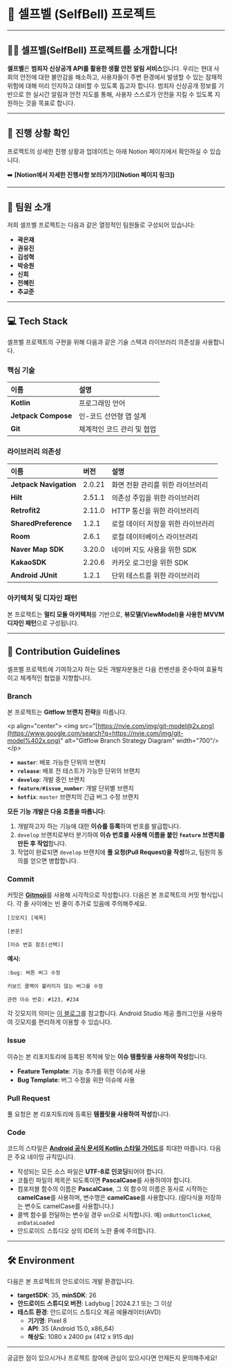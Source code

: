 # 🔔 셀프벨 (SelfBell) 프로젝트

-----

## 🙋‍♀️ 셀프벨(SelfBell) 프로젝트를 소개합니다\!

**셀프벨**은 **범죄자 신상공개 API를 활용한 생활 안전 알림 서비스**입니다. 우리는 현대 사회의 안전에 대한 불안감을 해소하고, 사용자들이 주변 환경에서 발생할 수 있는 잠재적 위험에 대해 미리 인지하고 대비할 수 있도록 돕고자 합니다. 범죄자 신상공개 정보를 기반으로 한 실시간 알림과 안전 지도를 통해, 사용자 스스로가 안전을 지킬 수 있도록 지원하는 것을 목표로 합니다.

-----

## 📌 진행 상황 확인

프로젝트의 상세한 진행 상황과 업데이트는 아래 Notion 페이지에서 확인하실 수 있습니다.

➡️ **[Notion에서 자세한 진행사항 보러가기]([Notion 페이지 링크])**

-----

## 🙌 팀원 소개

저희 셀프벨 프로젝트는 다음과 같은 열정적인 팀원들로 구성되어 있습니다:

  * **곽은재**
  * **권유진**
  * **김성혁**
  * **박승원**
  * **신희**
  * **전혜린**
  * **추교준**

-----

## 💻 Tech Stack

셀프벨 프로젝트의 구현을 위해 다음과 같은 기술 스택과 라이브러리 의존성을 사용합니다.

### 핵심 기술

| 이름              | 설명                 |
| :---------------- | :------------------- |
| **Kotlin** | 프로그래밍 언어      |
| **Jetpack Compose** | 인-코드 선언형 앱 설계 |
| **Git** | 체계적인 코드 관리 및 협업 |

### 라이브러리 의존성

| 이름                 | 버전    | 설명                        |
| :------------------- | :------ | :-------------------------- |
| **Jetpack Navigation** | 2.0.21  | 화면 전환 관리를 위한 라이브러리 |
| **Hilt** | 2.51.1  | 의존성 주입을 위한 라이브러리    |
| **Retrofit2** | 2.11.0  | HTTP 통신을 위한 라이브러리     |
| **SharedPreference** | 1.2.1   | 로컬 데이터 저장을 위한 라이브러리 |
| **Room** | 2.6.1   | 로컬 데이터베이스 라이브러리      |
| **Naver Map SDK** | 3.20.0  | 네이버 지도 사용을 위한 SDK      |
| **KakaoSDK** | 2.20.6  | 카카오 로그인을 위한 SDK         |
| **Android JUnit** | 1.2.1   | 단위 테스트를 위한 라이브러리    |

### 아키텍처 및 디자인 패턴

본 프로젝트는 **멀티 모듈 아키텍처**를 기반으로, **뷰모델(ViewModel)을 사용한 MVVM 디자인 패턴**으로 구성됩니다.

-----

## 🌈 Contribution Guidelines

셀프벨 프로젝트에 기여하고자 하는 모든 개발자분들은 다음 컨벤션을 준수하여 효율적이고 체계적인 협업을 지향합니다.

### Branch

본 프로젝트는 **Gitflow 브랜치 전략**을 따릅니다.

\<p align="center"\>
\<img src="[https://nvie.com/img/git-model@2x.png](https://www.google.com/search?q=https://nvie.com/img/git-model%402x.png)" alt="Gitflow Branch Strategy Diagram" width="700"/\>
\</p\>

  * **`master`**: 배포 가능한 단위의 브랜치
  * **`release`**: 배포 전 테스트가 가능한 단위의 브랜치
  * **`develop`**: 개발 중인 브랜치
  * **`feature/#issue_number`**: 개발 단위별 브랜치
  * **`hotfix`**: `master` 브랜치의 긴급 버그 수정 브랜치

**모든 기능 개발은 다음 흐름을 따릅니다:**

1.  개발하고자 하는 기능에 대한 **이슈를 등록**하여 번호를 발급합니다.
2.  `develop` 브랜치로부터 분기하여 **이슈 번호를 사용해 이름을 붙인 `feature` 브랜치를 만든 후 작업**합니다.
3.  작업이 완료되면 `develop` 브랜치에 **풀 요청(Pull Request)을 작성**하고, 팀원의 동의를 얻으면 병합합니다.

### Commit

커밋은 [**Gitmoji**](https://gitmoji.dev/)를 사용해 시각적으로 작성합니다. 다음은 본 프로젝트의 커밋 형식입니다. 각 줄 사이에는 빈 줄이 추가로 있음에 주의해주세요.

```
[깃모지] [제목]

[본문]

[이슈 번호 참조(선택)]
```

**예시:**

```
:bug: 버튼 버그 수정

키보드 콜백이 불러지지 않는 버그를 수정

관련 이슈 번호: #123, #234
```

각 깃모지의 의미는 [이 블로그](https://www.google.com/search?q=https://velog.io/%40eun_yeong/Gitmoji-%25EC%25BB%25A4%25EB%25B0%258B-%25EC%25BD%2598%25EB%25B2%25A4%25EC%2585%2598-%25EC%259D%25B4%25EB%25AA%25A8%25EC%25A7%2580-%25EC%2582%25AC%25EC%259A%25A9%25ED%2595%2598%25EA%25B8%25B0)를 참고합니다. Android Studio 제공 플러그인을 사용하여 깃모지를 편리하게 이용할 수 있습니다.

### Issue

이슈는 본 리포지토리에 등록된 목적에 맞는 **이슈 템플릿을 사용하여 작성**합니다.

  * **Feature Template**: 기능 추가를 위한 이슈에 사용
  * **Bug Template**: 버그 수정을 위한 이슈에 사용

### Pull Request

풀 요청은 본 리포지토리에 등록된 **템플릿을 사용하여 작성**합니다.

### Code

코드의 스타일은 [**Android 공식 문서의 Kotlin 스타일 가이드**](https://developer.android.com/kotlin/style-guide?hl=ko)를 최대한 따릅니다. 다음은 주요 네이밍 규칙입니다.

  * 작성되는 모든 소스 파일은 **UTF-8로 인코딩**되어야 합니다.
  * 코틀린 파일의 제목은 되도록이면 **PascalCase**를 사용하여야 합니다.
  * 컴포저블 함수의 이름은 **PascalCase**, 그 외 함수의 이름은 동사로 시작하는 **camelCase**를 사용하며, 변수명은 **camelCase**를 사용합니다. (람다식을 저장하는 변수도 camelCase를 사용합니다.)
  * 콜백 함수를 전달하는 변수일 경우 `on`으로 시작합니다. 예) `onButtonClicked`, `onDataLoaded`
  * 안드로이드 스튜디오 상의 IDE의 노란 줄에 주의합니다.

-----

## 🛠️ Environment

다음은 본 프로젝트의 안드로이드 개발 환경입니다.

  * **targetSDK**: 35, **minSDK**: 26
  * **안드로이드 스튜디오 버전**: Ladybug | 2024.2.1 또는 그 이상
  * **테스트 환경**: 안드로이드 스튜디오 제공 에뮬레이터(AVD)
      * **기기명**: Pixel 8
      * **API**: 35 (Android 15.0, x86\_64)
      * **해상도**: 1080 x 2400 px (412 x 915 dp)

-----

궁금한 점이 있으시거나 프로젝트 참여에 관심이 있으시다면 언제든지 문의해주세요\!
